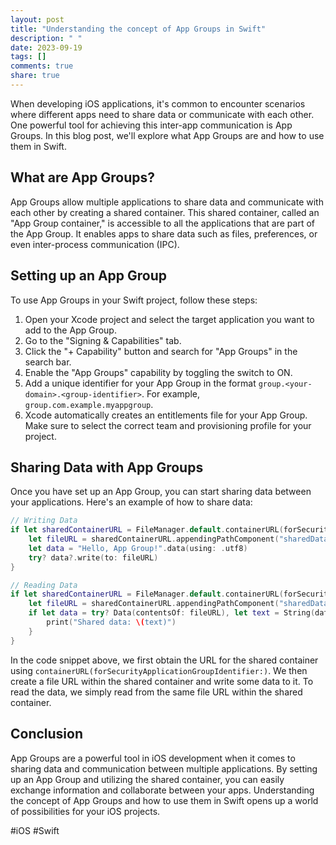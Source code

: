 ```yaml
---
layout: post
title: "Understanding the concept of App Groups in Swift"
description: " "
date: 2023-09-19
tags: []
comments: true
share: true
---
```


When developing iOS applications, it's common to encounter scenarios where different apps need to share data or communicate with each other. One powerful tool for achieving this inter-app communication is App Groups. In this blog post, we'll explore what App Groups are and how to use them in Swift.

## What are App Groups?

App Groups allow multiple applications to share data and communicate with each other by creating a shared container. This shared container, called an "App Group container," is accessible to all the applications that are part of the App Group. It enables apps to share data such as files, preferences, or even inter-process communication (IPC).

## Setting up an App Group

To use App Groups in your Swift project, follow these steps:

1. Open your Xcode project and select the target application you want to add to the App Group.
2. Go to the "Signing & Capabilities" tab.
3. Click the "+ Capability" button and search for "App Groups" in the search bar.
4. Enable the "App Groups" capability by toggling the switch to ON.
5. Add a unique identifier for your App Group in the format `group.<your-domain>.<group-identifier>`. For example, `group.com.example.myappgroup`.
6. Xcode automatically creates an entitlements file for your App Group. Make sure to select the correct team and provisioning profile for your project.

## Sharing Data with App Groups

Once you have set up an App Group, you can start sharing data between your applications. Here's an example of how to share data:

```swift
// Writing Data
if let sharedContainerURL = FileManager.default.containerURL(forSecurityApplicationGroupIdentifier: "group.com.example.myappgroup") {
    let fileURL = sharedContainerURL.appendingPathComponent("sharedData.txt")
    let data = "Hello, App Group!".data(using: .utf8)
    try? data?.write(to: fileURL)
}

// Reading Data
if let sharedContainerURL = FileManager.default.containerURL(forSecurityApplicationGroupIdentifier: "group.com.example.myappgroup") {
    let fileURL = sharedContainerURL.appendingPathComponent("sharedData.txt")
    if let data = try? Data(contentsOf: fileURL), let text = String(data: data, encoding: .utf8) {
        print("Shared data: \(text)")
    }
}
```

In the code snippet above, we first obtain the URL for the shared container using `containerURL(forSecurityApplicationGroupIdentifier:)`. We then create a file URL within the shared container and write some data to it. To read the data, we simply read from the same file URL within the shared container.

## Conclusion

App Groups are a powerful tool in iOS development when it comes to sharing data and communication between multiple applications. By setting up an App Group and utilizing the shared container, you can easily exchange information and collaborate between your apps. Understanding the concept of App Groups and how to use them in Swift opens up a world of possibilities for your iOS projects.

#iOS #Swift